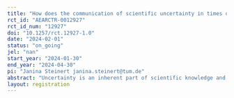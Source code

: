 ```yaml
---
title: "How does the communication of scientific uncertainty in times of changing evidence affect people's trust over time?"
rct_id: "AEARCTR-0012927"
rct_id_num: "12927"
doi: "10.1257/rct.12927-1.0"
date: "2024-02-01"
status: "on_going"
jel: "nan"
start_year: "2024-01-30"
end_year: "2024-04-30"
pi: "Janina Steinert janina.steinert@tum.de"
abstract: "Uncertainty is an inherent part of scientific knowledge and evidence remains “tentative forever” (Popper 1961, p. 280). However, it is unclear how the public responds to transparent communication of scientific uncertainty. Communicating uncertainty becomes even more challenging in the context of emerging crises such as pandemics, economic downturns or climate risks, which often require immediate changes or adaptations in people's behaviour. Scientific findings and related evidence-based recommendations are likely to change during the (early) phases of these crises and may contribute to the public's perception that expert recommendations and claims of facts are not credible or even  reflect elite attempts to advance their own agenda. A more thorough understanding of how the communication of scientific uncertainty in the context of crises and changing evidence affects people's trust is thus urgently needed. We will conduct survey experiments across three countries to assess how the explicit communication of scientific uncertainty in the context of public health recommendations in a hypothetical pandemic scenario affects participants' trust in sciences, trust in the communicator of the messages and trust in the behavioral recommendations."
layout: registration
---
```


